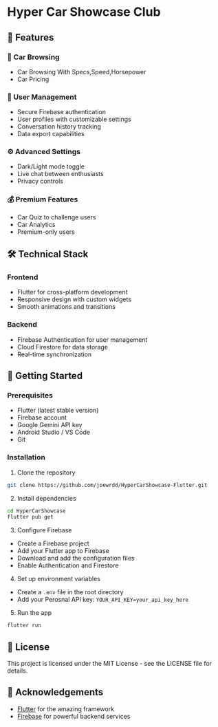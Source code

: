 # Hyper Car Showcase Club

## 🚀 Features

### 💬 Car Browsing

- Car Browsing With Specs,Speed,Horsepower
- Car Pricing

### 👤 User Management

- Secure Firebase authentication
- User profiles with customizable settings
- Conversation history tracking
- Data export capabilities

### ⚙️ Advanced Settings

- Dark/Light mode toggle
- Live chat between enthusiasts
- Privacy controls

### 💰 Premium Features

- Car Quiz to challenge users
- Car Analytics
- Premium-only users

## 🛠️ Technical Stack

### Frontend

- Flutter for cross-platform development
- Responsive design with custom widgets
- Smooth animations and transitions

### Backend

- Firebase Authentication for user management
- Cloud Firestore for data storage
- Real-time synchronization

## 🚀 Getting Started

### Prerequisites

- Flutter (latest stable version)
- Firebase account
- Google Gemini API key
- Android Studio / VS Code
- Git

### Installation

1. Clone the repository

```bash
git clone https://github.com/joewrdd/HyperCarShowcase-Flutter.git
```

2. Install dependencies

```bash
cd HyperCarShowcase
flutter pub get
```

3. Configure Firebase

- Create a Firebase project
- Add your Flutter app to Firebase
- Download and add the configuration files
- Enable Authentication and Firestore

4. Set up environment variables

- Create a `.env` file in the root directory
- Add your Perosnal API key: `YOUR_API_KEY=your_api_key_here`

5. Run the app

```bash
flutter run
```

## 📜 License

This project is licensed under the MIT License - see the LICENSE file for details.

## 🙏 Acknowledgements

- [Flutter](https://flutter.dev/) for the amazing framework
- [Firebase](https://firebase.google.com/) for powerful backend services
